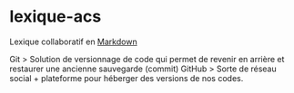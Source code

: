 # lexique-acs
Lexique collaboratif en <a href="https://fr.wikipedia.org/wiki/Markdown">Markdown</a>

Git > Solution de versionnage de code qui permet de revenir en arrière et restaurer une ancienne sauvegarde (commit) 
GitHub > Sorte de réseau social + plateforme pour héberger des versions de nos codes.
